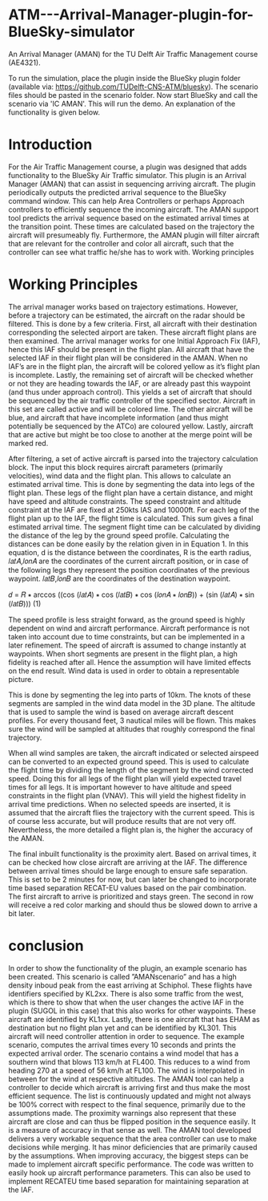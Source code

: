 # ATM---Arrival-Manager-plugin-for-BlueSky-simulator
An Arrival Manager (AMAN) for the TU Delft Air Traffic Management course (AE4321).

To run the simulation, place the plugin inside the BlueSky plugin folder (available via: https://github.com/TUDelft-CNS-ATM/bluesky).
The scenario files should be pasted in the scenario folder. Now start BlueSky and call the scenario via 'IC AMAN'. This will run the demo. 
An explanation of the functionality is given below.


# Introduction
For the Air Traffic Management course, a plugin was designed that adds functionality to the BlueSky Air
Traffic simulator. This plugin is an Arrival Manager (AMAN) that can assist in sequencing arriving aircraft.
The plugin periodically outputs the predicted arrival sequence to the BlueSky command window.
This can help Area Controllers or perhaps Approach controllers to efficiently sequence the incoming
aircraft. The AMAN support tool predicts the arrival sequence based on the estimated arrival times at
the transition point. These times are calculated based on the trajectory the aircraft will presumeably fly.
Furthermore, the AMAN plugin will filter aircraft that are relevant for the controller and color all aircraft,
such that the controller can see what traffic he/she has to work with.
Working principles



# Working Principles
The arrival manager works based on trajectory estimations. However, before a trajectory can be estimated,
the aircraft on the radar should be filtered. This is done by a few criteria. First, all aircraft
with their destination corresponding the selected airport are taken. These aircraft flight plans are then
examined. The arrival manager works for one Initial Approach Fix (IAF), hence this IAF should be
present in the flight plan. All aircraft that have the selected IAF in their flight plan will be considered
in the AMAN. When no IAF’s are in the flight plan, the aircraft will be colored yellow as it’s flight plan
is incomplete. Lastly, the remaining set of aircraft will be checked whether or not they are heading
towards the IAF, or are already past this waypoint (and thus under approach control). This yields a
set of aircraft that should be sequenced by the air traffic controller of the specified sector. Aircraft in
this set are called active and will be colored lime. The other aircraft will be blue, and aircraft that have
incomplete information (and thus might potentially be sequenced by the ATCo) are coloured yellow.
Lastly, aircraft that are active but might be too close to another at the merge point will be marked red.

After filtering, a set of active aircraft is parsed into the trajectory calculation block. The input this block
requires aircraft parameters (primarily velocities), wind data and the flight plan. This allows to calculate
an estimated arrival time. This is done by segmenting the data into legs of the flight plan. These legs
of the flight plan have a certain distance, and might have speed and altitude constraints. The speed
constraint and altitude constraint at the IAF are fixed at 250kts IAS and 10000ft. For each leg of the
flight plan up to the IAF, the flight time is calculated. This sum gives a final estimated arrival time. The
segment flight time can be calculated by dividing the distance of the leg by the ground speed profile.
Calculating the distances can be done easily by the relation given in in Equation 1. In this equation,
d is the distance between the coordinates, R is the earth radius, 𝑙𝑎𝑡𝐴,𝑙𝑜𝑛𝐴 are the coordinates of the
current aircraft position, or in case of the following legs they represent the position coordinates of the
previous waypoint. 𝑙𝑎𝑡𝐵,𝑙𝑜𝑛𝐵 are the coordinates of the destination waypoint.

𝑑 = 𝑅 ∗ arccos ((cos (𝑙𝑎𝑡𝐴) ∗ cos (𝑙𝑎𝑡𝐵) ∗ cos (𝑙𝑜𝑛𝐴 ∗ 𝑙𝑜𝑛𝐵)) + (sin (𝑙𝑎𝑡𝐴) ∗ sin (𝑙𝑎𝑡𝐵))) (1)

The speed profile is less straight forward, as the ground speed is highly dependent on wind and aircraft
performance. Aircraft performance is not taken into account due to time constraints, but can be implemented
in a later refinement. The speed of aircraft is assumed to change instantly at waypoints. When
short segments are present in the flight plan, a high fidelity is reached after all. Hence the assumption
will have limited effects on the end result. Wind data is used in order to obtain a representable
picture.

This is done by segmenting the leg into parts of 10km. The knots of these segments are sampled in
the wind data model in the 3D plane. The altitude that is used to sample the wind is based on average
aircraft descent profiles. For every thousand feet, 3 nautical miles will be flown. This makes sure the
wind will be sampled at altitudes that roughly correspond the final trajectory.

When all wind samples are taken, the aircraft indicated or selected airspeed can be converted to an
expected ground speed. This is used to calculate the flight time by dividing the length of the segment
by the wind corrected speed. Doing this for all legs of the flight plan will yield expected travel times
for all legs. It is important however to have altitude and speed constraints in the flight plan (VNAV).
This will yield the highest fidelity in arrival time predictions. When no selected speeds are inserted, it
is assumed that the aircraft flies the trajectory with the current speed. This is of course less accurate,
but will produce results that are not very off. Nevertheless, the more detailed a flight plan is, the higher
the accuracy of the AMAN.

The final inbuilt functionality is the proximity alert. Based on arrival times, it can be checked how close
aircraft are arriving at the IAF. The difference between arrival times should be large enough to ensure
safe separation. This is set to be 2 minutes for now, but can later be changed to incorporate time based
separation RECAT-EU values based on the pair combination. The first aircraft to arrive is prioritized
and stays green. The second in row will receive a red color marking and should thus be slowed down
to arrive a bit later.


# conclusion
In order to show the functionality of the plugin, an example scenario has been created. This scenario is
called ”AMANscenario” and has a high density inboud peak from the east arriving at Schiphol. These
flights have identifiers specified by KL2xx. There is also some traffic from the west, which is there to
show that when the user changes the active IAF in the plugin (SUGOL in this case) that this also works
for other waypoints. These aircraft are identified by KL1xx. Lastly, there is one aircraft that has EHAM
as destination but no flight plan yet and can be identified by KL301. This aircraft will need controller
attention in order to sequence. The example scenario, computes the arrival times every 10 seconds
and prints the expected arrival order. The scenario contains a wind model that has a southern wind
that blows 113 km/h at FL400. This reduces to a wind from heading 270 at a speed of 56 km/h at
FL100. The wind is interpolated in between for the wind at respective altitudes. The AMAN tool can
help a controller to decide which aircraft is arriving first and thus make the most efficient sequence. The
list is continuously updated and might not always be 100% correct with respect to the final sequence,
primarily due to the assumptions made. The proximity warnings also represent that these aircraft are
close and can thus be flipped position in the sequence easily. It is a measure of accuracy in that
sense as well. The AMAN tool developed delivers a very workable sequence that the area controller
can use to make decisions while merging. It has minor deficiencies that are primarily caused by the
assumptions. When improving accuracy, the biggest steps can be made to implement aircraft specific
performance. The code was written to easily hook up aircraft performance parameters. This can also
be used to implement RECATEU time based separation for maintaining separation at the IAF.
